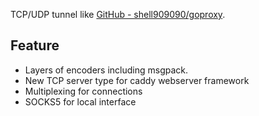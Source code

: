     
TCP/UDP tunnel like [GitHub - shell909090/goproxy](https://github.com/shell909090/goproxy). 

## Feature
* Layers of encoders including msgpack. 
* New TCP server type for caddy webserver framework
* Multiplexing for connections
* SOCKS5 for local interface



